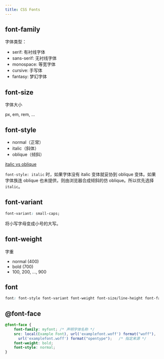 ```yaml
---
title: CSS Fonts
---
```


## font-family

字体类型：

- serif: 有衬线字体
- sans-serif: 无衬线字体
- monospace: 等宽字体
- cursive: 手写体
- fantasy: 梦幻字体

## font-size

字体大小

px, em, rem, ...

## font-style

- normal（正常）
- italic（斜体）
- oblique（倾斜）

[italic vs oblique](https://www.zhihu.com/question/21443831/answer/18243900)

`font-style: italic` 时，如果字体没有 italic 变体就妥协到 oblique 变体。如果字体族连 oblique 也未提供，则由浏览器合成倾斜的仿 oblique。所以优先选择 `italic`。

## font-variant

```css
font-variant: small-caps;
```

将小写字母变成小号的大写。

## font-weight

字重

- normal (400)
- bold   (700)
- 100, 200, ..., 900

## font

```css
font: font-style font-variant font-weight font-size/line-height font-family;
```

## @font-face

```css
@font-face {
    font-family: myfont; /* 声明字体名称 */
    src: local(Example Font), url('examplefont.woff') format("woff"),
      url('examplefont.woff') format("opentype");   /* 指定来源 */
    font-weight: bold;
    font-style: normal;
}
```
